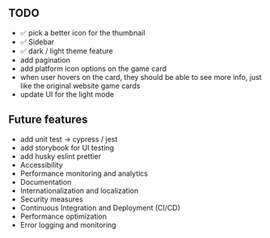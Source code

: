 ## TODO

* ✅ pick a better icon for the thumbnail
* ✅ Sidebar
* ✅ dark / light theme feature
* add pagination
* add platform icon options on the game card
* when user hovers on the card, they should be able to see more info, just like the original website game cards
* update UI for the light mode

## Future features

* add unit test -> cypress / jest
* add storybook for UI testing
* add husky eslint prettier
* Accessibility
* Performance monitoring and analytics
* Documentation
* Internationalization and localization
* Security measures
* Continuous Integration and Deployment (CI/CD)
* Performance optimization
* Error logging and monitoring
